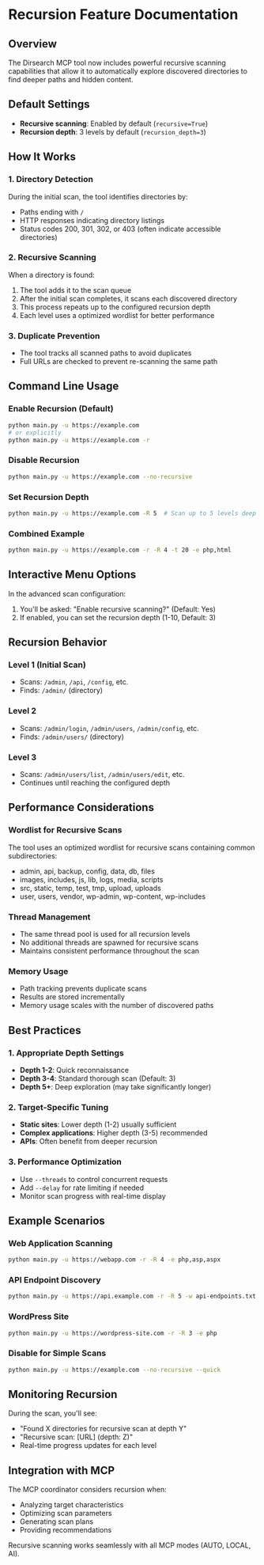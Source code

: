 # Recursion Feature Documentation

## Overview
The Dirsearch MCP tool now includes powerful recursive scanning capabilities that allow it to automatically explore discovered directories to find deeper paths and hidden content.

## Default Settings
- **Recursive scanning**: Enabled by default (`recursive=True`)
- **Recursion depth**: 3 levels by default (`recursion_depth=3`)

## How It Works

### 1. Directory Detection
During the initial scan, the tool identifies directories by:
- Paths ending with `/`
- HTTP responses indicating directory listings
- Status codes 200, 301, 302, or 403 (often indicate accessible directories)

### 2. Recursive Scanning
When a directory is found:
1. The tool adds it to the scan queue
2. After the initial scan completes, it scans each discovered directory
3. This process repeats up to the configured recursion depth
4. Each level uses a optimized wordlist for better performance

### 3. Duplicate Prevention
- The tool tracks all scanned paths to avoid duplicates
- Full URLs are checked to prevent re-scanning the same path

## Command Line Usage

### Enable Recursion (Default)
```bash
python main.py -u https://example.com
# or explicitly
python main.py -u https://example.com -r
```

### Disable Recursion
```bash
python main.py -u https://example.com --no-recursive
```

### Set Recursion Depth
```bash
python main.py -u https://example.com -R 5  # Scan up to 5 levels deep
```

### Combined Example
```bash
python main.py -u https://example.com -r -R 4 -t 20 -e php,html
```

## Interactive Menu Options

In the advanced scan configuration:
1. You'll be asked: "Enable recursive scanning?" (Default: Yes)
2. If enabled, you can set the recursion depth (1-10, Default: 3)

## Recursion Behavior

### Level 1 (Initial Scan)
- Scans: `/admin`, `/api`, `/config`, etc.
- Finds: `/admin/` (directory)

### Level 2 
- Scans: `/admin/login`, `/admin/users`, `/admin/config`, etc.
- Finds: `/admin/users/` (directory)

### Level 3
- Scans: `/admin/users/list`, `/admin/users/edit`, etc.
- Continues until reaching the configured depth

## Performance Considerations

### Wordlist for Recursive Scans
The tool uses an optimized wordlist for recursive scans containing common subdirectories:
- admin, api, backup, config, data, db, files
- images, includes, js, lib, logs, media, scripts
- src, static, temp, test, tmp, upload, uploads
- user, users, vendor, wp-admin, wp-content, wp-includes

### Thread Management
- The same thread pool is used for all recursion levels
- No additional threads are spawned for recursive scans
- Maintains consistent performance throughout the scan

### Memory Usage
- Path tracking prevents duplicate scans
- Results are stored incrementally
- Memory usage scales with the number of discovered paths

## Best Practices

### 1. Appropriate Depth Settings
- **Depth 1-2**: Quick reconnaissance
- **Depth 3-4**: Standard thorough scan (Default: 3)
- **Depth 5+**: Deep exploration (may take significantly longer)

### 2. Target-Specific Tuning
- **Static sites**: Lower depth (1-2) usually sufficient
- **Complex applications**: Higher depth (3-5) recommended
- **APIs**: Often benefit from deeper recursion

### 3. Performance Optimization
- Use `--threads` to control concurrent requests
- Add `--delay` for rate limiting if needed
- Monitor scan progress with real-time display

## Example Scenarios

### Web Application Scanning
```bash
python main.py -u https://webapp.com -r -R 4 -e php,asp,aspx
```

### API Endpoint Discovery
```bash
python main.py -u https://api.example.com -r -R 5 -w api-endpoints.txt
```

### WordPress Site
```bash
python main.py -u https://wordpress-site.com -r -R 3 -e php
```

### Disable for Simple Scans
```bash
python main.py -u https://example.com --no-recursive --quick
```

## Monitoring Recursion

During the scan, you'll see:
- "Found X directories for recursive scan at depth Y"
- "Recursive scan: [URL] (depth: Z)"
- Real-time progress updates for each level

## Integration with MCP

The MCP coordinator considers recursion when:
- Analyzing target characteristics
- Optimizing scan parameters
- Generating scan plans
- Providing recommendations

Recursive scanning works seamlessly with all MCP modes (AUTO, LOCAL, AI).
